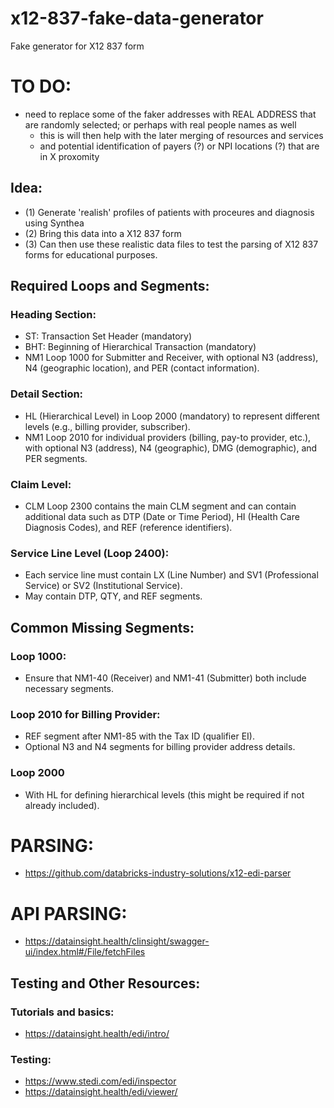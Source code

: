 # x12-837-fake-data-generator
Fake generator for X12 837 form 

# TO DO: 
- need to replace some of the faker addresses with REAL ADDRESS that are randomly selected; or perhaps with real people names as well 
    - this is will then help with the later merging of resources and services 
    - and potential identification of payers (?) or NPI locations (?) that are in X proxomity 

## Idea: 
- (1) Generate 'realish' profiles of patients with proceures and diagnosis using Synthea 
- (2) Bring this data into a X12 837 form
- (3) Can then use these realistic data files to test the parsing of X12 837 forms for educational purposes.

## Required Loops and Segments:

### Heading Section:
- ST: Transaction Set Header (mandatory)
- BHT: Beginning of Hierarchical Transaction (mandatory)
- NM1 Loop 1000 for Submitter and Receiver, with optional N3 (address), N4 (geographic location), and PER (contact information).

### Detail Section:
- HL (Hierarchical Level) in Loop 2000 (mandatory) to represent different levels (e.g., billing provider, subscriber).
- NM1 Loop 2010 for individual providers (billing, pay-to provider, etc.), with optional N3 (address), N4 (geographic), DMG (demographic), and PER segments.

### Claim Level:
- CLM Loop 2300 contains the main CLM segment and can contain additional data such as DTP (Date or Time Period), HI (Health Care Diagnosis Codes), and REF (reference identifiers).

### Service Line Level (Loop 2400):
- Each service line must contain LX (Line Number) and SV1 (Professional Service) or SV2 (Institutional Service).
- May contain DTP, QTY, and REF segments.

## Common Missing Segments:
### Loop 1000:
- Ensure that NM1-40 (Receiver) and NM1-41 (Submitter) both include necessary segments.
### Loop 2010 for Billing Provider:
- REF segment after NM1-85 with the Tax ID (qualifier EI).
- Optional N3 and N4 segments for billing provider address details.
### Loop 2000 
- With HL for defining hierarchical levels (this might be required if not already included).

# PARSING: 
- https://github.com/databricks-industry-solutions/x12-edi-parser 

# API PARSING: 
- https://datainsight.health/clinsight/swagger-ui/index.html#/File/fetchFiles 

## Testing and Other Resources: 
### Tutorials and basics:
- https://datainsight.health/edi/intro/ 
### Testing: 
- https://www.stedi.com/edi/inspector 
- https://datainsight.health/edi/viewer/ 